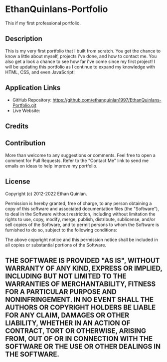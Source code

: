 # EthanQuinlans-Portfolio

This if my first professional portfolio.

## Description

This is my very first portfolio that I built from scratch. You get the chance to know a little about myself, projects i've done, and how to contact me. You also get a look a chance to see how far i've come since my first project! I will be updating this portfolio as I continue to expand my knowledge with HTML, CSS, and even JavaScript!




## Application Links

- GitHub Repository: https://github.com/ethanquinlan1997/EthanQuinlans-Portfolio.git
- Live Website: 

## Credits



## Contribution

More than welcome to any suggestions or comments. Feel free to open a comment for Pull Requests. Refer to the "Contact Me" link to send me emails on ideas to help improve my portfolio.

## License

Copyright (c) 2012-2022 Ethan Quinlan.

Permission is hereby granted, free of charge, to any person obtaining
a copy of this software and associated documentation files (the
"Software"), to deal in the Software without restriction, including
without limitation the rights to use, copy, modify, merge, publish,
distribute, sublicense, and/or sell copies of the Software, and to
permit persons to whom the Software is furnished to do so, subject to
the following conditions:

The above copyright notice and this permission notice shall be
included in all copies or substantial portions of the Software.

THE SOFTWARE IS PROVIDED "AS IS", WITHOUT WARRANTY OF ANY KIND,
EXPRESS OR IMPLIED, INCLUDING BUT NOT LIMITED TO THE WARRANTIES OF
MERCHANTABILITY, FITNESS FOR A PARTICULAR PURPOSE AND
NONINFRINGEMENT. IN NO EVENT SHALL THE AUTHORS OR COPYRIGHT HOLDERS BE
LIABLE FOR ANY CLAIM, DAMAGES OR OTHER LIABILITY, WHETHER IN AN ACTION
OF CONTRACT, TORT OR OTHERWISE, ARISING FROM, OUT OF OR IN CONNECTION
WITH THE SOFTWARE OR THE USE OR OTHER DEALINGS IN THE SOFTWARE.
---